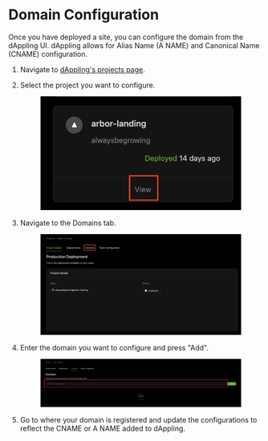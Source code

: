 # Domain Configuration

Once you have deployed a site, you can configure the domain from the dAppling UI. dAppling allows for Alias Name (A NAME) and Canonical Name (CNAME) configuration.



1. Navigate to [dAppling's projects page](https://dappling.network).
2.  Select the project you want to configure.&#x20;

    <figure><img src="../.gitbook/assets/Screenshot 2023-06-05 at 5.27.42 PM (1).png" alt=""><figcaption></figcaption></figure>
3.  Navigate to the Domains tab.&#x20;

    <figure><img src="../.gitbook/assets/Screenshot 2023-06-05 at 5.29.09 PM.png" alt=""><figcaption></figcaption></figure>


4.  Enter the domain you want to configure and press "Add".&#x20;

    <figure><img src="../.gitbook/assets/Screenshot 2023-06-05 at 5.32.59 PM.png" alt=""><figcaption></figcaption></figure>


5. Go to where your domain is registered and update the configurations to reflect the CNAME or A NAME added to dAppling.&#x20;
